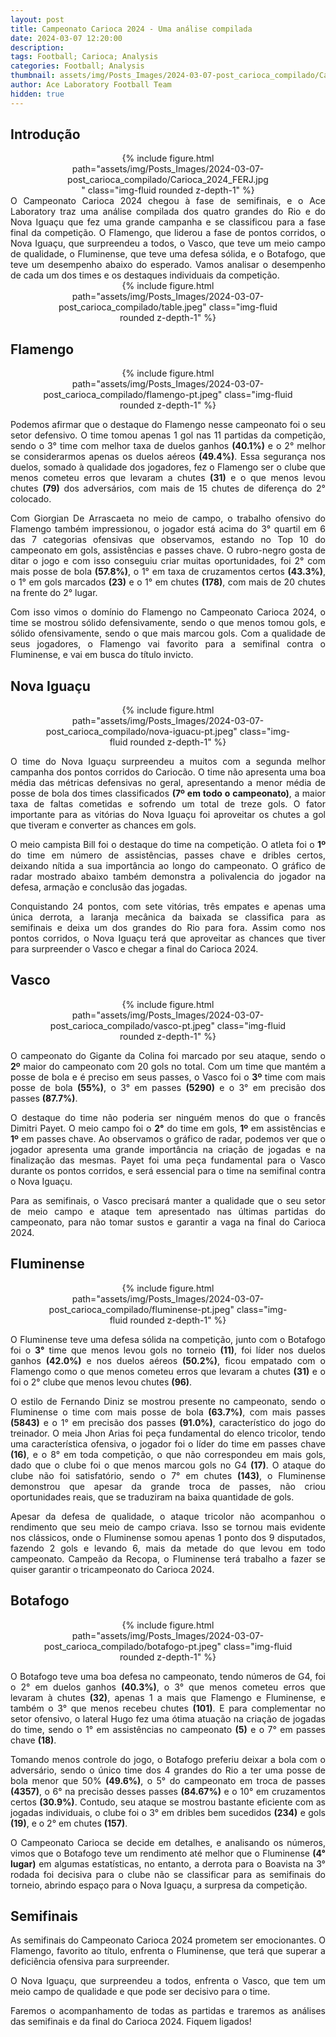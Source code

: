 ```yaml
---
layout: post
title: Campeonato Carioca 2024 - Uma análise compilada
date: 2024-03-07 12:20:00
description:
tags: Football; Carioca; Analysis
categories: Football; Analysis
thumbnail: assets/img/Posts_Images/2024-03-07-post_carioca_compilado/Carioca_2024_FERJ.jpg
author: Ace Laboratory Football Team
hidden: true
---
```


<h2>Introdução</h2>

<div style="width: 65%; margin: 0 auto; text-align: center;">
{% include figure.html path="assets/img/Posts_Images/2024-03-07-post_carioca_compilado/Carioca_2024_FERJ.jpg" class="img-fluid rounded z-depth-1" %}
</div>

<div style="text-align: justify">
O Campeonato Carioca 2024 chegou à fase de semifinais, e o Ace Laboratory traz uma análise compilada dos quatro grandes do Rio e do Nova Iguaçu que fez uma grande campanha e se classificou para a fase final da competição. O Flamengo, que liderou a fase de pontos corridos, o Nova Iguaçu, que surpreendeu a todos, o Vasco, que teve um meio campo de qualidade, o Fluminense, que teve uma defesa sólida, e o Botafogo, que teve um desempenho abaixo do esperado. Vamos analisar o desempenho de cada um dos times e os destaques individuais da competição.
</div>

<div style="width: 80%; margin: 0 auto; text-align: center;">
{% include figure.html path="assets/img/Posts_Images/2024-03-07-post_carioca_compilado/table.jpeg" class="img-fluid rounded z-depth-1" %}
</div>


<h2>Flamengo</h2>
<div style="width: 80%; margin: 0 auto; text-align: center;">
{% include figure.html path="assets/img/Posts_Images/2024-03-07-post_carioca_compilado/flamengo-pt.jpeg" class="img-fluid rounded z-depth-1" %}
</div>

<div style="text-align: justify">
<p align="justify">
Podemos afirmar que o destaque do Flamengo nesse campeonato foi o seu setor defensivo. O time tomou apenas 1 gol nas 11 partidas da competição, sendo o 3° time com melhor taxa de duelos ganhos <b>(40.1%)</b> e o 2° melhor se considerarmos  apenas os duelos aéreos <b>(49.4%)</b>. Essa segurança nos duelos, somado à qualidade dos jogadores, fez o Flamengo ser o clube que menos cometeu erros que levaram a chutes <b>(31)</b> e o que menos levou chutes <b>(79)</b> dos adversários, com mais de 15 chutes de diferença do 2° colocado.
</p>

<p align="justify">
Com Giorgian De Arrascaeta no meio de campo, o trabalho ofensivo do Flamengo também impressionou, o jogador está acima do 3° quartil em 6 das 7 categorias ofensivas que observamos, estando no Top 10 do campeonato em gols, assistências e passes chave. O rubro-negro gosta de ditar o jogo e com isso conseguiu criar muitas oportunidades, foi 2° com mais posse de bola <b>(57.8%)</b>, o 1° em taxa de cruzamentos certos <b>(43.3%)</b>, o 1° em gols marcados <b>(23)</b> e o 1° em chutes <b>(178)</b>, com mais de 20 chutes na frente do 2° lugar.
</p>
<p align="justify">
Com isso vimos o domínio do Flamengo no Campeonato Carioca 2024, o time se mostrou sólido defensivamente, sendo o que menos tomou gols, e sólido ofensivamente, sendo o que mais marcou gols. Com a qualidade de seus jogadores, o Flamengo vai favorito para a semifinal contra o Fluminense, e vai em busca do título invicto.
</p>
</div>

<h2>Nova Iguaçu</h2>
<div style="width: 80%; margin: 0 auto; text-align: center;">
{% include figure.html path="assets/img/Posts_Images/2024-03-07-post_carioca_compilado/nova-iguacu-pt.jpeg" class="img-fluid rounded z-depth-1" %}
</div>

<div style="text-align: justify">
<p align="justify">
O time do Nova Iguaçu surpreendeu a muitos com a segunda melhor campanha dos pontos corridos do Cariocão. O time não apresenta uma boa média das métricas defensivas no geral, apresentando a menor média de posse de bola dos times classificados <b>(7º em todo o campeonato)</b>, a maior taxa de faltas cometidas e sofrendo um total de treze gols. O fator importante para as vitórias do Nova Iguaçu foi aproveitar os chutes a gol que tiveram e converter as chances em gols.
</p>

<p align="justify">
O meio campista Bill foi o destaque do time na competição. O atleta foi o <b>1º</b> do time em número de assistências, passes chave e dribles certos, deixando nítida a sua importância ao longo do campeonato. O gráfico de radar mostrado abaixo também demonstra a polivalencia do jogador na defesa, armação e conclusão das jogadas.
</p>

<p align="justify">
Conquistando 24 pontos, com sete vitórias, três empates e apenas uma única derrota, a laranja mecânica da baixada se classifica para as semifinais e deixa um dos grandes do Rio para fora. Assim como nos pontos corridos, o Nova Iguaçu terá que aproveitar as chances que tiver para surpreender o Vasco e chegar a final do Carioca 2024.
</p>
</div>


<h2>Vasco</h2>
<div style="width: 80%; margin: 0 auto; text-align: center;">
{% include figure.html path="assets/img/Posts_Images/2024-03-07-post_carioca_compilado/vasco-pt.jpeg" class="img-fluid rounded z-depth-1" %}
</div>

<div style="text-align: justify">
<p align="justify">
O campeonato do Gigante da Colina foi marcado por seu ataque, sendo o <b>2º</b> maior do campeonato com 20 gols no total.
Com um time que mantém a posse de bola e é preciso em seus passes, o Vasco foi o <b>3º</b> time com mais posse de bola <b>(55%)</b>, o 3° em passes <b>(5290)</b> e o 3° em precisão dos passes <b>(87.7%)</b>.
</p>

<p align="justify">
O destaque do time não poderia ser ninguém menos do que o francês Dimitri Payet. O meio campo foi o <b>2°</b> do time em gols, <b>1º</b> em assistências e <b>1º</b> em passes chave. Ao observamos o gráfico de radar, podemos ver que o jogador apresenta uma grande importância na criação de jogadas e na finalização das mesmas. Payet foi uma peça fundamental para o Vasco durante os pontos corridos, e será essencial para o time na semifinal contra o Nova Iguaçu.
</p>

<p align="justify">
Para as semifinais, o Vasco precisará manter a qualidade que o seu setor de meio campo e ataque tem apresentado nas últimas partidas do campeonato, para não tomar sustos e garantir a vaga na final do Carioca 2024.
</p>
</div>

<h2>Fluminense</h2>
<div style="width: 80%; margin: 0 auto; text-align: center;">
{% include figure.html path="assets/img/Posts_Images/2024-03-07-post_carioca_compilado/fluminense-pt.jpeg" class="img-fluid rounded z-depth-1" %}
</div>
<div style="text-align: justify">

<p align="justify">
O Fluminense teve uma defesa sólida na competição, junto com o Botafogo foi o <b>3°</b> time que menos levou gols no torneio <b>(11)</b>, foi líder nos duelos ganhos <b>(42.0%)</b> e nos duelos aéreos <b>(50.2%)</b>, ficou empatado com o Flamengo como o que menos cometeu erros que levaram a chutes <b>(31)</b> e o foi o 2° clube que menos levou chutes <b>(96)</b>.
</p>

<p align="justify">
O estilo de Fernando Diniz se mostrou presente no campeonato, sendo o Fluminense o time com mais posse de bola <b>(63.7%)</b>, com mais passes <b>(5843)</b> e o 1° em precisão dos passes <b>(91.0%)</b>, característico do jogo do treinador. O meia Jhon Arias foi peça fundamental do elenco tricolor, tendo uma característica ofensiva, o jogador foi o líder do time em passes chave <b>(16)</b>, e o 8° em toda competição, o que não correspondeu em mais gols, dado que o clube foi o que menos marcou gols no G4 <b>(17)</b>. O ataque do clube não foi satisfatório, sendo o 7° em chutes <b>(143)</b>, o Fluminense demonstrou que apesar da grande troca de passes, não criou oportunidades reais, que se traduziram na baixa quantidade de gols.
</p>

<p align="justify">
Apesar da defesa de qualidade, o ataque tricolor não acompanhou o rendimento que seu meio de campo criava. Isso se tornou mais evidente nos clássicos, onde o Fluminense somou apenas 1 ponto dos 9 disputados, fazendo 2 gols e levando 6, mais da metade do que levou em todo campeonato. Campeão da Recopa, o Fluminense terá trabalho a fazer se quiser garantir o tricampeonato do Carioca 2024.
</p>
</div>

<h2>Botafogo</h2>
<div style="width: 80%; margin: 0 auto; text-align: center;">
{% include figure.html path="assets/img/Posts_Images/2024-03-07-post_carioca_compilado/botafogo-pt.jpeg" class="img-fluid rounded z-depth-1" %}
</div>

<div style="text-align: justify">
<p align="justify">
O Botafogo teve uma boa defesa no campeonato, tendo números de G4, foi o 2° em duelos ganhos <b>(40.3%)</b>, o 3° que menos cometeu erros que levaram à chutes <b>(32)</b>, apenas 1 a mais que Flamengo e Fluminense, e também o 3° que menos recebeu chutes <b>(101)</b>. E para complementar no setor ofensivo, o lateral Hugo fez uma ótima atuação na criação de jogadas do time, sendo o 1° em assistências no campeonato <b>(5)</b> e o 7° em passes chave <b>(18)</b>.
</p>

<p align="justify">
Tomando menos controle do jogo, o Botafogo preferiu deixar a bola com o adversário, sendo o único time dos 4 grandes do Rio a ter uma posse de bola menor que 50% <b>(49.6%)</b>, o 5° do campeonato em troca de passes <b>(4357)</b>, o 6° na precisão desses passes <b>(84.67%)</b> e o 10° em cruzamentos certos <b>(30.9%)</b>. Contudo, seu ataque se mostrou bastante eficiente com as jogadas individuais, o clube foi o 3° em dribles bem sucedidos <b>(234)</b> e gols <b>(19)</b>, e o 2° em chutes <b>(157)</b>.
</p>

<p align="justify">
O Campeonato Carioca se decide em detalhes, e analisando os números, vimos que o Botafogo teve um rendimento até melhor que o Fluminense <b>(4° lugar)</b> em algumas estatísticas, no entanto, a derrota para o Boavista na 3° rodada foi decisiva para o clube não se classificar para as semifinais do torneio, abrindo espaço para o Nova Iguaçu, a surpresa da competição.
</p>
</div>



<h2>Semifinais</h2>
<div style="text-align: justify">
<p align="justify">
As semifinais do Campeonato Carioca 2024 prometem ser emocionantes. O Flamengo, favorito ao título, enfrenta o Fluminense, que terá que superar a deficiência ofensiva para surpreender.
</p>

<p align="justify">
O Nova Iguaçu, que surpreendeu a todos, enfrenta o Vasco, que tem um meio campo de qualidade e que pode ser decisivo para o time.
</p>

<p align="justify">
Faremos o acompanhamento de todas as partidas e traremos as análises das semifinais e da final do Carioca 2024. Fiquem ligados!
</p>
</div>
